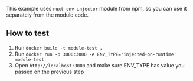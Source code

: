 This example uses `nuxt-env-injector` module from npm, so you can use it separately from the module code.

## How to test
1. Run `docker build -t module-test .`
2. Run `docker run -p 3000:3000 -e ENV_TYPE='injected-on-runtime' module-test`
3. Open `http://localhost:3000` and make sure ENV_TYPE has value you passed on the previous step 